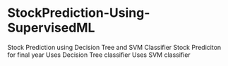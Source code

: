 # StockPrediction-Using-SupervisedML
Stock Prediction using Decision Tree and SVM Classifier
Stock Prediciton for final year
Uses Decision Tree classifier
Uses SVM classifier
